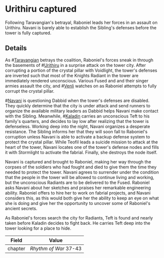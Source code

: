 # Urithiru captured
Following Taravangian's betrayal, Raboniel leads her forces in an assault on Urithiru. Navani is barely able to establish the Sibling's defenses before the tower is fully captured.

## Details
As #[Taravangian](characters/taravangian) betrays the coalition, Raboniel's forces sneak in through the basements of #[Urithiru](locations/urithiru) in a surprise attack on the tower city. After corrupting a portion of the crystal pillar with Voidlight, the tower's defenses are inverted such that most of the Knights Radiant in the tower are immediately rendered unconscious. Various Fused and and their singer armies assault the city, and #[Venli](characters/venli) watches on as Raboniel attempts to fully corrupt the crystal pillar.

#[Navani](characters/navani) is questioning Dabbid when the tower's defenses are disabled. They quickly determine that the city is under attack and send runners to organize the available military leaders as Dabbid helps Navani make contact with the Sibling. Meanwhile, #[Kaladin](characters/kaladin) carries an unconscious Teft to his family's quarters, and decides to lay low after realizing that the tower is defenseless. Working deep into the night, Navani organizes a desperate resistance. The Sibling informs her that they will soon fall to Raboniel's corruption unless Navani is able to activate a backup defense system to protect the crystal pillar. While Teofil leads a suicide mission to attack at the heart of the tower, Navani locates one of the tower's defense nodes and fills it with Stormlight to activate the fabrial. Finally, she destroys the node itself.

Navani is captured and brought to Raboniel, making her way through the corpses of the soldiers who had fought and died to give them the time they needed to protect the tower. Navani agrees to surrender under the condition that the people in the tower will be allowed to continue living and working, but the unconscious Radiants are to be delivered to the Fused. Raboniel asks Navani about her sketches and praises her remarkable engineering ability. Raboniel offers to hire her to work on fabrial projects, and Navani considers this, as this would both give her the ability to keep an eye on what she is doing and give her the opportunity to uncover some of Raboniel's ancient secrets. 

As Raboniel's forces search the city for Radiants, Teft is found and nearly taken before Kaladin decides to fight back. He carries Teft deep into the tower looking for a place to hide.

| Field | Value |
| ----- | ----- |
| chapter | *Rhythm of War* 37-43|
